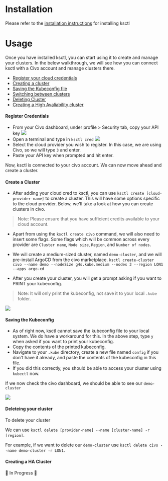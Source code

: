 # Installation

Please refer to the [installation instructions](README.md#setup-cli-local) for installing ksctl

# Usage

Once you have installed ksctl, you can start using it to create and manage your clusters. In the below walkthrough, we will see how you can connect ksctl with a Civo account and manage clusters there.

- [Register your cloud credentials](#register-credentials)
- [Creating a cluster](#create-a-cluster)
- [Saving the Kubeconfig file](#saving-the-kubeconfig)
- [Switching between clusters](#switching-between-multiple-clusters)
- [Deleting Cluster](#deleteing-your-cluster)
- [Creating a High Avaliability cluster](#creating-a-ha-cluster)

#### Register Credentials

- From your Civo dashboard, under profile > Security tab, copy your API key
![](https://i.imgur.com/jexwOeu.png)
- Open a terminal and type in `ksctl cred`
 ![](https://i.imgur.com/fIWyqlH.png)
 - Select the cloud provider you wish to register. In this case, we are using Civo, so we will type `3` and enter.
 - Paste your API key when prompted and hit enter.


Now, ksctl is connected to your civo account. We can now move ahead and create a cluster.

#### Create a Cluster

- After adding your cloud cred to ksctl, you can use `ksctl create [cloud-provider-name]` to create a cluster. This will have some options specific to the cloud provider. Below, we'll take a look at how you can create clusters in civo.

> Note: Please ensure that you have sufficient credits available to your cloud account. 

- Apart from using the `ksctl create civo` command, we will also need to insert some flags. Some flags which will be common across every provider are `Cluster name`, `Node size`, `Region`, and `Number of nodes`.

- We will create a medium-sized cluster, named `demo-cluster`, and we will pre-install ArgoCD from the civo marketplace.
`ksctl create-cluster civo --name demo --nodeSize g4s.kube.medium --nodes 3 --region LON1 --apps argo-cd`

- After you create your cluster, you will get a prompt asking if you want to PRINT your kubeconfig.

> Note: It will only print the kubeconfig, not save it to your local `.kube` folder.

![](https://i.imgur.com/vJunAfl.png)

#### Saving the Kubeconfig

- As of right now, ksctl cannot save the kubeconfig file to your local system. We do have a workaround for this. In the above step, type `y` when asked if you want to print your kubeconfig.
- Copy the contents of the printed kubeconfig.
- Navigate to your `.kube` directory, create a new file named `config` if you don't have it already, and paste the contents of the kubeconfig in this file.
- If you did this correctly, you should be able to access your cluster using `kubectl` now.

If we now check the civo dashboard, we should be able to see our `demo-cluster`

![](https://i.imgur.com/tDJma3C.png)

#### Deleteing your cluster

To delete your cluster

 We can use `ksctl delete [provider-name] --name [cluster-name] -r [region]`.
 
For example, if we want to delete our `demo-cluster`  use `ksctl delete civo --name demo-cluster -r LON1`.

 #### Creating a HA Cluster 

 :construction: In Progress :construction: